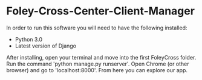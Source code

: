 # Foley-Cross-Center-Client-Manager

In order to run this software you will need to have the following installed:
  - Python 3.0 
  - Latest version of Django
  
After installing, open your terminal and move into the first FoleyCross folder.  Run the command 'python manage.py runserver'.
Open Chrome (or other browser) and go to 'localhost:8000'.  From here you can explore our app.
